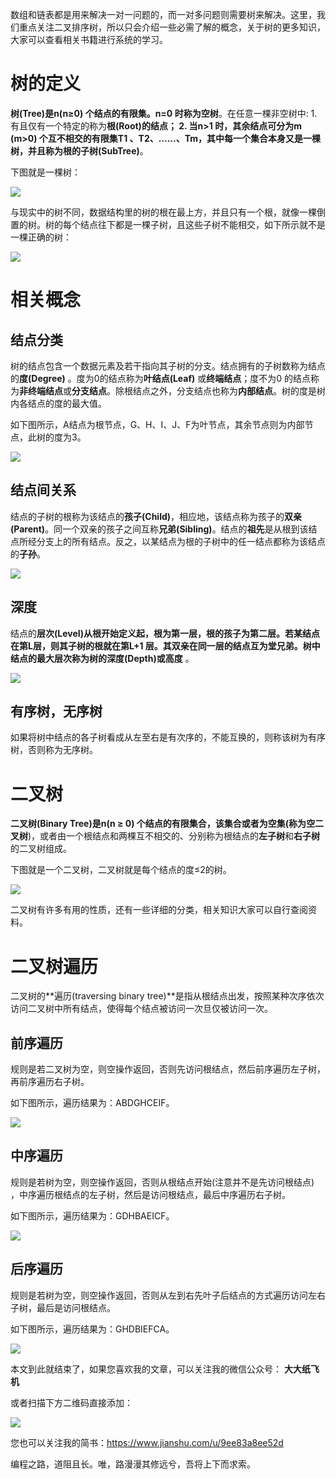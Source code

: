 数组和链表都是用来解决一对一问题的，而一对多问题则需要树来解决。这里，我们重点关注二叉排序树，所以只会介绍一些必需了解的概念，关于树的更多知识，大家可以查看相关书籍进行系统的学习。

# 树的定义

**树(Tree)**是n(n≥0) 个结点的有限集。n=0 时称为**空树**。在任意一棵非空树中: 
    1. 有且仅有一个特定的称为**根(Root)**的结点；
    2. 当n>1 时，其余结点可分为m (m>0) 个互不相交的有限集T1 、T2、……、Tm，其中每一个集合本身又是一棵树，并且称为根的**子树(SubTree)**。

下图就是一棵树：

<img src="https://github.com/LtLei/articles/blob/master/java/collection/image/img_3_1.png"/>

与现实中的树不同，数据结构里的树的根在最上方，并且只有一个根，就像一棵倒置的树。树的每个结点往下都是一棵子树，且这些子树不能相交，如下所示就不是一棵正确的树：

<img src="https://github.com/LtLei/articles/blob/master/java/collection/image/img_3_2.png"/>

# 相关概念
## 结点分类
树的结点包含一个数据元素及若干指向其子树的分支。结点拥有的子树数称为结点的**度(Degree)** 。度为0的结点称为**叶结点(Leaf)** 或**终端结点**；度不为0 的结点称为**非终端结点**或**分支结点**。除根结点之外，分支结点也称为**内部结点**。树的度是树内各结点的度的最大值。

如下图所示，A结点为根节点，G、H、I、J、F为叶节点，其余节点则为内部节点，此树的度为3。

<img src="https://github.com/LtLei/articles/blob/master/java/collection/image/img_3_3.png"/>

## 结点间关系
结点的子树的根称为该结点的**孩子(Child)**，相应地，该结点称为孩子的**双亲(Parent)**。同一个双亲的孩子之间互称**兄弟(Sibling)**。结点的**祖先**是从根到该结点所经分支上的所有结点。反之，以某结点为根的子树中的任一结点都称为该结点的**子孙**。

<img src="https://github.com/LtLei/articles/blob/master/java/collection/image/img_3_4.png"/>

## 深度
结点的**层次(LeveI)**从根开始定义起，根为第一层，根的孩子为第二层。若某结点在第L层，则其子树的根就在第L+1 层。其双亲在同一层的结点互为堂兄弟。树中结点的最大层次称为树的**深度(Depth)**或**高度** 。

<img src="https://github.com/LtLei/articles/blob/master/java/collection/image/img_3_5.png"/>

## 有序树，无序树
如果将树中结点的各子树看成从左至右是有次序的，不能互换的，则称该树为有序树，否则称为无序树。

# 二叉树
**二叉树(Binary Tree)**是n(n ≥ 0) 个结点的有限集合，该集合或者为空集(称为**空二叉树**)，或者由一个根结点和两棵互不相交的、分别称为根结点的**左子树**和**右子树**的二叉树组成。

下图就是一个二叉树，二叉树就是每个结点的度≤2的树。

<img src="https://github.com/LtLei/articles/blob/master/java/collection/image/img_3_6.png"/>

二叉树有许多有用的性质，还有一些详细的分类，相关知识大家可以自行查阅资料。

# 二叉树遍历

二叉树的**遍历(traversing binary tree)**是指从根结点出发，按照某种次序依次访问二叉树中所有结点，使得每个结点被访问一次旦仅被访问一次。

## 前序遍历
规则是若二叉树为空，则空操作返回，否则先访问根结点，然后前序遍历左子树， 再前序遍历右子树。

如下图所示，遍历结果为：ABDGHCEIF。

<img src="https://github.com/LtLei/articles/blob/master/java/collection/image/img_3_7.png"/>

## 中序遍历
规则是若树为空，则空操作返回，否则从根结点开始(注意并不是先访问根结点) ，中序遍历根结点的左子树，然后是访问根结点，最后中序遍历右子树。

如下图所示，遍历结果为：GDHBAEICF。

<img src="https://github.com/LtLei/articles/blob/master/java/collection/image/img_3_8.png"/>

## 后序遍历
规则是若树为空，则空操作返回，否则从左到右先叶子后结点的方式遍历访问左右子树，最后是访问根结点。

如下图所示，遍历结果为：GHDBIEFCA。

<img src="https://github.com/LtLei/articles/blob/master/java/collection/image/img_3_9.png"/>

本文到此就结束了，如果您喜欢我的文章，可以关注我的微信公众号： **大大纸飞机** 

或者扫描下方二维码直接添加：

<img src ="https://github.com/LtLei/articles/blob/master/qrcode.jpg" />

您也可以关注我的简书：https://www.jianshu.com/u/9ee83a8ee52d

编程之路，道阻且长。唯，路漫漫其修远兮，吾将上下而求索。